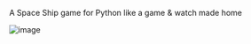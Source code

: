 A Space Ship game for Python like a game & watch made home

![image](https://github.com/user-attachments/assets/5c196810-126b-43bf-b433-1e864df1288c)
